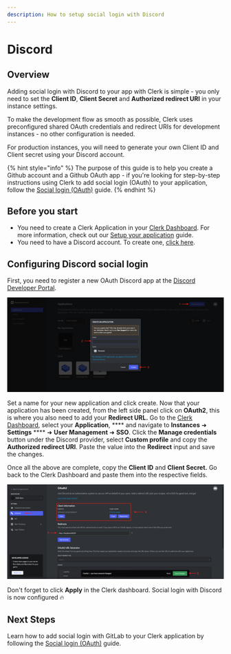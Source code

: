 ```yaml
---
description: How to setup social login with Discord
---
```


# Discord

## Overview

Adding social login with Discord to your app with Clerk is simple -  you only need to set the **Client ID**, **Client Secret** and **Authorized redirect URI** in your instance settings.

To make the development flow as smooth as possible, Clerk uses preconfigured shared OAuth credentials and redirect URIs for development instances - no other configuration is needed.&#x20;

For production instances, you will need to generate your own Client ID and Client secret using your Discord account.

{% hint style="info" %}
The purpose of this guide is to help you create a Github account and a Github OAuth app - if you're looking for step-by-step instructions using Clerk to add social login (OAuth) to your application, follow the [Social login (OAuth)](../../popular-guides/social-login-oauth.md) guide.
{% endhint %}

## Before you start

* You need to create a Clerk Application in your [Clerk Dashboard](https://dashboard.clerk.dev). For more information, check out our [Setup your application](../../popular-guides/setup-your-application.md) guide.
* You need to have a Discord account. To create one, [click here](https://discord.com/register).

## Configuring Discord social login

First, you need to register a new OAuth Discord app at the [Discord Developer Portal](https://discord.com/developers/applications).

![Creating an OAuth Discord app](../../.gitbook/assets/discord-create-app.png)

Set a name for your new application and click create. Now that your application has been created, from the left side panel click on **OAuth2**, this is where you also need to add your **Redirect URL.** Go to the [Clerk Dashboard](https://dashboard.clerk.dev), select your **Application**, **** and navigate to **Instances** ➜  **Settings** **** ➜  **User Management** ➜ **SSO**.  Click the **Manage credentials** button under the Discord provider, select **Custom profile** and copy the **Authorized redirect URI**. Paste the value into the **Redirect** input and save the changes.

Once all the above are complete, copy the **Client ID** and **Client Secret.** Go back to the Clerk Dashboard and paste them into the respective fields.

![Obtaining the Client ID and Client secret](../../.gitbook/assets/discord-credentials.png)

Don't forget to click **Apply** in the Clerk dashboard. Social login with Discord is now configured 🔥&#x20;

## Next Steps

Learn how to add social login with GitLab to your Clerk application by following the [Social login (OAuth)](../../popular-guides/social-login-oauth.md) guide.
